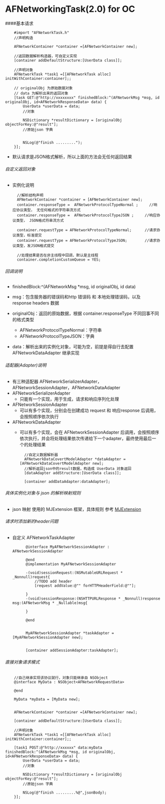 # AFNetworkingTask(2.0) for OC
 
####基本请求
 
		#import "AFNetworkTask.h"
 		//声明构造
 		
    	AFNetworkContainer *container =[AFNetworkContainer new];
    	
    	//返回数据解析构造器，可自定义实现 
    	[container addDefaultStructure:[UserData class]]; 
    	
 		//声明对象
    	AFNetworkTask *task1 =[[AFNetworkTask alloc] initWithContainer:container];; 
    	
    	// originalObj 为原始数据对象
    	// data 为解析出来的返回对象
    	[task GET:@"http://xxxxxxxx" finishedBlock:^(AFNetworkMsg *msg, id originalObj, id<AFNetworkResponseData> data) { 
  			UserData *userData = data;
  			//对象
  			
  			NSDictionary *resultDictionary = [originalObj objectForKey:@"result"];
  			//原始json 字典
  			
  			
         	NSLog(@"finish .........");
    	}];
    	 
         
    	
* 默认请求是JSON格式解析，所以上面的方法会无任何返回结果
  
###### 自定义返回对象
* 实例化说明
    
    	//解析结构声明
   		AFNetworkContainer *container = [AFNetworkContainer new];
   		container.responseType =  AFNetworkProtocolTypeNormal ;     //响应协议类型， 无任何格式的字符串流方式
   		container.responseType =  AFNetworkProtocolTypeJSON ;     //响应协议类型， JSON格式符串流方式 
   		 
    	container.requestType = AFNetworkProtocolTypeNormal;      //请求协议类型，标准提交
    	container.requestType = AFNetworkProtocolTypeJSON;        //请求协议类型，发JSON格式提交
   		
   		//处理结果是否在非主线程中回调，默认是主线程
   		container.completionCustomQueue = YES; 
   		 
			
    	
###### 回调说明

* finishedBlock:^(AFNetworkMsg *msg, id originalObj, id<AFNetworkResponseData> data)
* msg：包含服务器的错误码和http 错误码 和 本地处理错误码，以及 response headers 数据
* originalObj：返回的原始数据，根据 container.responseType 不同回事不同的格式类型
	* AFNetworkProtocolTypeNormal：字符串
	* AFNetworkProtocolTypeJSON：字典 

* data：解析出来的实例化对象，可能为空，前提是得自行去配置 AFNetworkDataAdapter 继承实现


###### 适配器(Adapter)说明

* 有三种适配器 AFNetworkSerializerAdapter，AFNetworkSessionAdapter，AFNetworkDataAdapter
* AFNetworkSerializerAdapter
	* 只能有一个实现，用于生成，请求和响应序列化处理
* AFNetworkSessionAdapter
	* 可以有多个实现，分别会在创建成功 request  和 响应response 后调用，会按照顺序依次执行
* AFNetworkDataAdapter
	* 可以有多个实现，会在 AFNetworkSessionAdapter 后调用，会按照顺序依次执行，并会将处理结果依次传递给下一个adapter，最终使用最后一个的处理结果
		
		
			//自定义数据解析器
    		AFNetworkDataCovertModelAdapter *dataAdapter =[AFNetworkDataCovertModelAdapter new]; 
    		//解析返回json中的result数据，构造成 UserData 对象返回
    		[dataAdapter addStructure:[UserData class]];
    
    		[container addDataAdapter:dataAdapter];

	 
			
			 
###### 具体实例化对象与 json 的解析映射规则
* json 映射 使用的 MJExtension 框架，具体规则 参考 [MJExtension](https://github.com/CoderMJLee/MJExtension)
	
###### 请求时添加新的header问题
* 自定义 AFNetworkTaskAdapter   

			@interface MyAFNetworkSessionAdapter : AFNetworkSessionAdapter

			@end
			@implementation MyAFNetworkSessionAdapter
 
			-(void)sessionRequest:(NSMutableURLRequest * _Nonnull)request{
    			//TODO add header 
    			[request addValue:@"" forHTTPHeaderField:@""]; 
    
			}
			-(void)sessionResponse:(NSHTTPURLResponse * _Nonnull)response msg:(AFNetworkMsg * _Nullable)msg{
    
			} 

			@end


			MyAFNetworkSessionAdapter *taskAdapter =[MyAFNetworkSessionAdapter new]; 

 
    		[container addSessionAdapter:taskAdapter];
    		
    		
	
	 
		
		
###### 直接对象请求模式

		
		//自己继承实现该协议就行，对象只能继承自 NSObject
		@interface MyData : NSObject<AFNetworkRequestData>

		@end

		MyData *myData = [MyData new]; 

 		
    	AFNetworkContainer *container =[AFNetworkContainer new];
    	 
    	[container addDefaultStructure:[UserData class]];  
    	
 		//声明对象
    	AFNetworkTask *task1 =[[AFNetworkTask alloc] initWithContainer:container];; 
    	 
    	[task1 POST:@"http://xxxxxx" data:myData finishedBlock:^(AFNetworkMsg *msg, id originalObj, id<AFNetworkResponseData> data) { 
  			UserData *userData = data;
  			//对象
  			
  			NSDictionary *resultDictionary = [originalObj objectForKey:@"result"];
  			//原始json 字典
            
            NSLog(@"finish .........%@",jsonBody);
        }];
  